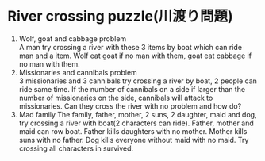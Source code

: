 # River crossing puzzle(川渡り問題)

1. Wolf, goat and cabbage problem  
    A man try crossing a river with these 3 items by boat which can ride man and a item. Wolf eat goat if no man with them, goat eat cabbage if no man with them.
2. Missionaries and cannibals problem  
    3 missionaries and 3 cannibals try crossing a river by boat, 2 people can ride same time.
    If the number of cannibals on a side if larger than the number of missionaries on the side, cannibals will attack to missionaries.
    Can they cross the river with no problem and how do?
3. Mad family
    The family, father, mother, 2 suns, 2 daughter, maid and dog, try crossing a river with boat(2 characters can ride). Father, mother and maid can row boat.
    Father kills daughters with no mother. Mother kills suns with no father.
    Dog kills everyone without maid with no maid.
    Try crossing all characters in survived.
